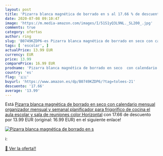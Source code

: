 ```yaml
---
layout: post
title: 'Pizarra blanca magnética de borrado en s al 17.66 % de descuento'
date: 2020-07-08 09:10:47
image: 'https://m.media-amazon.com/images/I/51S1yQ3L9NL._SL200_.jpg'
comments: true
category: ofertas
author: ring
slug: 'B0749KZDP6-es Pizarra blanca magnética de borrado en seco con calendario...'
tags: [ 'escolar', ]
actualPrice: 13.99 EUR
currency: EUR
price: 13.99
comparePrice: 16.99 EUR
prodname: 'Pizarra blanca magnética de borrado en seco  con calendario mensual  organizador mensual y semanal  planificador para frigorífico de cocina  el aula escolar y sala de reuniones  color Horizontal'
country: 'es'
flag: '🇪🇸'
buyurl: 'https://www.amazon.es/dp/B0749KZDP6/?tag=tolees-21'
descuento: '17.66'
average: '13.99'
---
```


Está [Pizarra blanca magnética de borrado en seco  con calendario mensual  organizador mensual y semanal  planificador para frigorífico de cocina  el aula escolar y sala de reuniones  color Horizontal](https://www.amazon.es/dp/B0749KZDP6/?tag=tolees-21) con 17.66 de descuento por 13.99 EUR (original: 16.99 EUR) en el siguiente enlace!

[![Pizarra blanca magnética de borrado en s](https://m.media-amazon.com/images/I/51S1yQ3L9NL._SL200_.jpg)](https://www.amazon.es/dp/B0749KZDP6/?tag=tolees-21)

ℹ️:


[🛒 Ver la oferta!!](https://www.amazon.es/dp/B0749KZDP6/?tag=tolees-21)
